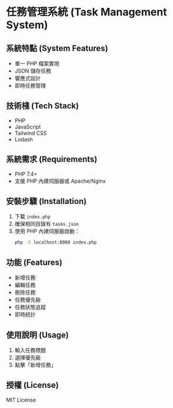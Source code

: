 # 任務管理系統 (Task Management System)

## 系統特點 (System Features)
- 單一 PHP 檔案實現
- JSON 儲存任務
- 響應式設計
- 即時任務管理

## 技術棧 (Tech Stack)
- PHP
- JavaScript
- Tailwind CSS
- Lodash

## 系統需求 (Requirements)
- PHP 7.4+
- 支援 PHP 內建伺服器或 Apache/Nginx

## 安裝步驟 (Installation)
1. 下載 `index.php`
2. 確保相同目錄有 `tasks.json`
3. 使用 PHP 內建伺服器啟動：
   ```bash
   php -S localhost:8000 index.php
   ```

## 功能 (Features)
- 新增任務
- 編輯任務
- 刪除任務
- 任務優先級
- 任務狀態追蹤
- 即時統計

## 使用說明 (Usage)
1. 輸入任務標題
2. 選擇優先級
3. 點擊「新增任務」

## 授權 (License)
MIT License
